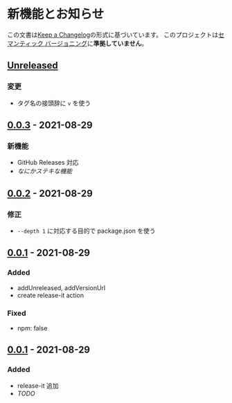 # 新機能とお知らせ

この文書は[Keep a Changelog](https://keepachangelog.com/ja/1.0.0/)の形式に基づいています。
このプロジェクトは[セマンティック バージョニング](https://semver.org/lang/ja/spec/v2.0.0.html)に**準拠していません**。

## [Unreleased]

### 変更

- タグ名の接頭辞に `v` を使う

## [0.0.3] - 2021-08-29

### 新機能

- GitHub Releases 対応
- _なにかステキな機能_

## [0.0.2] - 2021-08-29

### 修正

- `--depth 1` に対応する目的で package.json を使う

## [0.0.1] - 2021-08-29

### Added

- addUnreleased, addVersionUrl
- create release-it action

### Fixed

- npm: false

## [0.0.1] - 2021-08-29

### Added

- release-it 追加
- _TODO_

[0.0.3]: https://github.com/kou029w/_/compare/0.0.2...0.0.3
[0.0.2]: https://github.com/kou029w/_/compare/0.0.1...0.0.2
[0.0.1]: https://github.com/kou029w/_/tree/0.0.1
[unreleased]: https://github.com/kou029w/_/compare/0.0.3...HEAD
